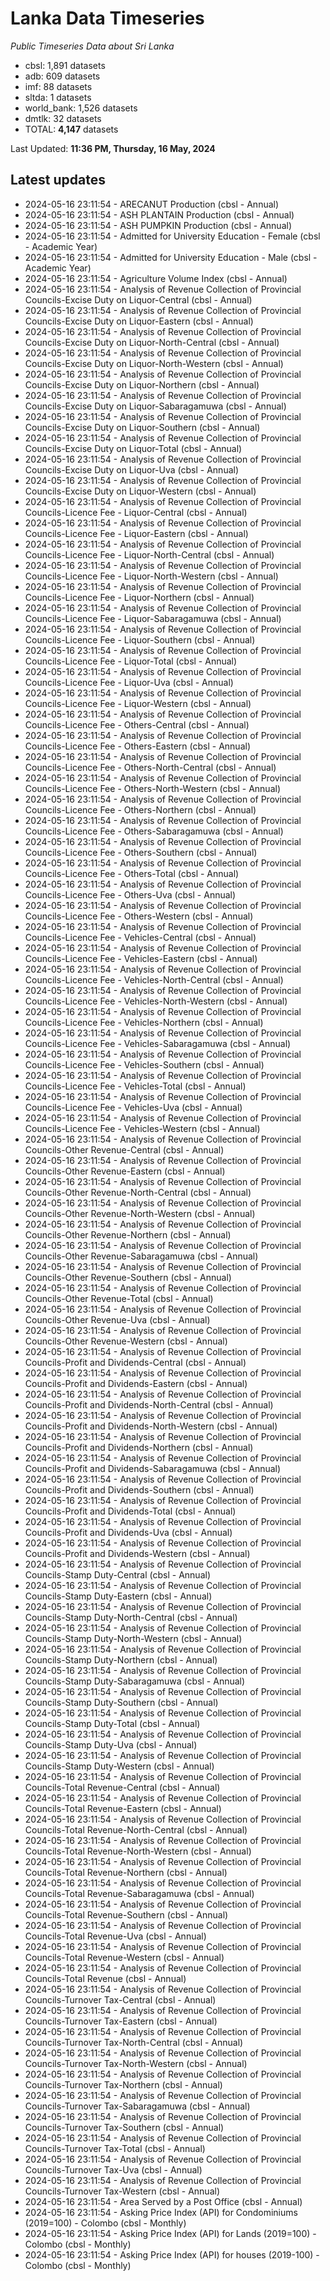 # Lanka Data Timeseries
*Public Timeseries Data about Sri Lanka*

* cbsl: 1,891 datasets
* adb: 609 datasets
* imf: 88 datasets
* sltda: 1 datasets
* world_bank: 1,526 datasets
* dmtlk: 32 datasets
* TOTAL: **4,147** datasets

Last Updated: **11:36 PM, Thursday, 16 May, 2024**

## Latest updates

* 2024-05-16 23:11:54 - ARECANUT Production (cbsl - Annual)
* 2024-05-16 23:11:54 - ASH PLANTAIN Production (cbsl - Annual)
* 2024-05-16 23:11:54 - ASH PUMPKIN Production (cbsl - Annual)
* 2024-05-16 23:11:54 - Admitted for University Education - Female (cbsl - Academic Year)
* 2024-05-16 23:11:54 - Admitted for University Education - Male (cbsl - Academic Year)
* 2024-05-16 23:11:54 - Agriculture Volume Index (cbsl - Annual)
* 2024-05-16 23:11:54 - Analysis of Revenue Collection of Provincial Councils-Excise Duty on Liquor-Central (cbsl - Annual)
* 2024-05-16 23:11:54 - Analysis of Revenue Collection of Provincial Councils-Excise Duty on Liquor-Eastern (cbsl - Annual)
* 2024-05-16 23:11:54 - Analysis of Revenue Collection of Provincial Councils-Excise Duty on Liquor-North-Central (cbsl - Annual)
* 2024-05-16 23:11:54 - Analysis of Revenue Collection of Provincial Councils-Excise Duty on Liquor-North-Western (cbsl - Annual)
* 2024-05-16 23:11:54 - Analysis of Revenue Collection of Provincial Councils-Excise Duty on Liquor-Northern (cbsl - Annual)
* 2024-05-16 23:11:54 - Analysis of Revenue Collection of Provincial Councils-Excise Duty on Liquor-Sabaragamuwa (cbsl - Annual)
* 2024-05-16 23:11:54 - Analysis of Revenue Collection of Provincial Councils-Excise Duty on Liquor-Southern (cbsl - Annual)
* 2024-05-16 23:11:54 - Analysis of Revenue Collection of Provincial Councils-Excise Duty on Liquor-Total (cbsl - Annual)
* 2024-05-16 23:11:54 - Analysis of Revenue Collection of Provincial Councils-Excise Duty on Liquor-Uva (cbsl - Annual)
* 2024-05-16 23:11:54 - Analysis of Revenue Collection of Provincial Councils-Excise Duty on Liquor-Western (cbsl - Annual)
* 2024-05-16 23:11:54 - Analysis of Revenue Collection of Provincial Councils-Licence Fee - Liquor-Central (cbsl - Annual)
* 2024-05-16 23:11:54 - Analysis of Revenue Collection of Provincial Councils-Licence Fee - Liquor-Eastern (cbsl - Annual)
* 2024-05-16 23:11:54 - Analysis of Revenue Collection of Provincial Councils-Licence Fee - Liquor-North-Central (cbsl - Annual)
* 2024-05-16 23:11:54 - Analysis of Revenue Collection of Provincial Councils-Licence Fee - Liquor-North-Western (cbsl - Annual)
* 2024-05-16 23:11:54 - Analysis of Revenue Collection of Provincial Councils-Licence Fee - Liquor-Northern (cbsl - Annual)
* 2024-05-16 23:11:54 - Analysis of Revenue Collection of Provincial Councils-Licence Fee - Liquor-Sabaragamuwa (cbsl - Annual)
* 2024-05-16 23:11:54 - Analysis of Revenue Collection of Provincial Councils-Licence Fee - Liquor-Southern (cbsl - Annual)
* 2024-05-16 23:11:54 - Analysis of Revenue Collection of Provincial Councils-Licence Fee - Liquor-Total (cbsl - Annual)
* 2024-05-16 23:11:54 - Analysis of Revenue Collection of Provincial Councils-Licence Fee - Liquor-Uva (cbsl - Annual)
* 2024-05-16 23:11:54 - Analysis of Revenue Collection of Provincial Councils-Licence Fee - Liquor-Western (cbsl - Annual)
* 2024-05-16 23:11:54 - Analysis of Revenue Collection of Provincial Councils-Licence Fee - Others-Central (cbsl - Annual)
* 2024-05-16 23:11:54 - Analysis of Revenue Collection of Provincial Councils-Licence Fee - Others-Eastern (cbsl - Annual)
* 2024-05-16 23:11:54 - Analysis of Revenue Collection of Provincial Councils-Licence Fee - Others-North-Central (cbsl - Annual)
* 2024-05-16 23:11:54 - Analysis of Revenue Collection of Provincial Councils-Licence Fee - Others-North-Western (cbsl - Annual)
* 2024-05-16 23:11:54 - Analysis of Revenue Collection of Provincial Councils-Licence Fee - Others-Northern (cbsl - Annual)
* 2024-05-16 23:11:54 - Analysis of Revenue Collection of Provincial Councils-Licence Fee - Others-Sabaragamuwa (cbsl - Annual)
* 2024-05-16 23:11:54 - Analysis of Revenue Collection of Provincial Councils-Licence Fee - Others-Southern (cbsl - Annual)
* 2024-05-16 23:11:54 - Analysis of Revenue Collection of Provincial Councils-Licence Fee - Others-Total (cbsl - Annual)
* 2024-05-16 23:11:54 - Analysis of Revenue Collection of Provincial Councils-Licence Fee - Others-Uva (cbsl - Annual)
* 2024-05-16 23:11:54 - Analysis of Revenue Collection of Provincial Councils-Licence Fee - Others-Western (cbsl - Annual)
* 2024-05-16 23:11:54 - Analysis of Revenue Collection of Provincial Councils-Licence Fee - Vehicles-Central (cbsl - Annual)
* 2024-05-16 23:11:54 - Analysis of Revenue Collection of Provincial Councils-Licence Fee - Vehicles-Eastern (cbsl - Annual)
* 2024-05-16 23:11:54 - Analysis of Revenue Collection of Provincial Councils-Licence Fee - Vehicles-North-Central (cbsl - Annual)
* 2024-05-16 23:11:54 - Analysis of Revenue Collection of Provincial Councils-Licence Fee - Vehicles-North-Western (cbsl - Annual)
* 2024-05-16 23:11:54 - Analysis of Revenue Collection of Provincial Councils-Licence Fee - Vehicles-Northern (cbsl - Annual)
* 2024-05-16 23:11:54 - Analysis of Revenue Collection of Provincial Councils-Licence Fee - Vehicles-Sabaragamuwa (cbsl - Annual)
* 2024-05-16 23:11:54 - Analysis of Revenue Collection of Provincial Councils-Licence Fee - Vehicles-Southern (cbsl - Annual)
* 2024-05-16 23:11:54 - Analysis of Revenue Collection of Provincial Councils-Licence Fee - Vehicles-Total (cbsl - Annual)
* 2024-05-16 23:11:54 - Analysis of Revenue Collection of Provincial Councils-Licence Fee - Vehicles-Uva (cbsl - Annual)
* 2024-05-16 23:11:54 - Analysis of Revenue Collection of Provincial Councils-Licence Fee - Vehicles-Western (cbsl - Annual)
* 2024-05-16 23:11:54 - Analysis of Revenue Collection of Provincial Councils-Other Revenue-Central (cbsl - Annual)
* 2024-05-16 23:11:54 - Analysis of Revenue Collection of Provincial Councils-Other Revenue-Eastern (cbsl - Annual)
* 2024-05-16 23:11:54 - Analysis of Revenue Collection of Provincial Councils-Other Revenue-North-Central (cbsl - Annual)
* 2024-05-16 23:11:54 - Analysis of Revenue Collection of Provincial Councils-Other Revenue-North-Western (cbsl - Annual)
* 2024-05-16 23:11:54 - Analysis of Revenue Collection of Provincial Councils-Other Revenue-Northern (cbsl - Annual)
* 2024-05-16 23:11:54 - Analysis of Revenue Collection of Provincial Councils-Other Revenue-Sabaragamuwa (cbsl - Annual)
* 2024-05-16 23:11:54 - Analysis of Revenue Collection of Provincial Councils-Other Revenue-Southern (cbsl - Annual)
* 2024-05-16 23:11:54 - Analysis of Revenue Collection of Provincial Councils-Other Revenue-Total (cbsl - Annual)
* 2024-05-16 23:11:54 - Analysis of Revenue Collection of Provincial Councils-Other Revenue-Uva (cbsl - Annual)
* 2024-05-16 23:11:54 - Analysis of Revenue Collection of Provincial Councils-Other Revenue-Western (cbsl - Annual)
* 2024-05-16 23:11:54 - Analysis of Revenue Collection of Provincial Councils-Profit and Dividends-Central (cbsl - Annual)
* 2024-05-16 23:11:54 - Analysis of Revenue Collection of Provincial Councils-Profit and Dividends-Eastern (cbsl - Annual)
* 2024-05-16 23:11:54 - Analysis of Revenue Collection of Provincial Councils-Profit and Dividends-North-Central (cbsl - Annual)
* 2024-05-16 23:11:54 - Analysis of Revenue Collection of Provincial Councils-Profit and Dividends-North-Western (cbsl - Annual)
* 2024-05-16 23:11:54 - Analysis of Revenue Collection of Provincial Councils-Profit and Dividends-Northern (cbsl - Annual)
* 2024-05-16 23:11:54 - Analysis of Revenue Collection of Provincial Councils-Profit and Dividends-Sabaragamuwa (cbsl - Annual)
* 2024-05-16 23:11:54 - Analysis of Revenue Collection of Provincial Councils-Profit and Dividends-Southern (cbsl - Annual)
* 2024-05-16 23:11:54 - Analysis of Revenue Collection of Provincial Councils-Profit and Dividends-Total (cbsl - Annual)
* 2024-05-16 23:11:54 - Analysis of Revenue Collection of Provincial Councils-Profit and Dividends-Uva (cbsl - Annual)
* 2024-05-16 23:11:54 - Analysis of Revenue Collection of Provincial Councils-Profit and Dividends-Western (cbsl - Annual)
* 2024-05-16 23:11:54 - Analysis of Revenue Collection of Provincial Councils-Stamp Duty-Central (cbsl - Annual)
* 2024-05-16 23:11:54 - Analysis of Revenue Collection of Provincial Councils-Stamp Duty-Eastern (cbsl - Annual)
* 2024-05-16 23:11:54 - Analysis of Revenue Collection of Provincial Councils-Stamp Duty-North-Central (cbsl - Annual)
* 2024-05-16 23:11:54 - Analysis of Revenue Collection of Provincial Councils-Stamp Duty-North-Western (cbsl - Annual)
* 2024-05-16 23:11:54 - Analysis of Revenue Collection of Provincial Councils-Stamp Duty-Northern (cbsl - Annual)
* 2024-05-16 23:11:54 - Analysis of Revenue Collection of Provincial Councils-Stamp Duty-Sabaragamuwa (cbsl - Annual)
* 2024-05-16 23:11:54 - Analysis of Revenue Collection of Provincial Councils-Stamp Duty-Southern (cbsl - Annual)
* 2024-05-16 23:11:54 - Analysis of Revenue Collection of Provincial Councils-Stamp Duty-Total (cbsl - Annual)
* 2024-05-16 23:11:54 - Analysis of Revenue Collection of Provincial Councils-Stamp Duty-Uva (cbsl - Annual)
* 2024-05-16 23:11:54 - Analysis of Revenue Collection of Provincial Councils-Stamp Duty-Western (cbsl - Annual)
* 2024-05-16 23:11:54 - Analysis of Revenue Collection of Provincial Councils-Total Revenue-Central (cbsl - Annual)
* 2024-05-16 23:11:54 - Analysis of Revenue Collection of Provincial Councils-Total Revenue-Eastern (cbsl - Annual)
* 2024-05-16 23:11:54 - Analysis of Revenue Collection of Provincial Councils-Total Revenue-North-Central (cbsl - Annual)
* 2024-05-16 23:11:54 - Analysis of Revenue Collection of Provincial Councils-Total Revenue-North-Western (cbsl - Annual)
* 2024-05-16 23:11:54 - Analysis of Revenue Collection of Provincial Councils-Total Revenue-Northern (cbsl - Annual)
* 2024-05-16 23:11:54 - Analysis of Revenue Collection of Provincial Councils-Total Revenue-Sabaragamuwa (cbsl - Annual)
* 2024-05-16 23:11:54 - Analysis of Revenue Collection of Provincial Councils-Total Revenue-Southern (cbsl - Annual)
* 2024-05-16 23:11:54 - Analysis of Revenue Collection of Provincial Councils-Total Revenue-Uva (cbsl - Annual)
* 2024-05-16 23:11:54 - Analysis of Revenue Collection of Provincial Councils-Total Revenue-Western (cbsl - Annual)
* 2024-05-16 23:11:54 - Analysis of Revenue Collection of Provincial Councils-Total Revenue (cbsl - Annual)
* 2024-05-16 23:11:54 - Analysis of Revenue Collection of Provincial Councils-Turnover Tax-Central (cbsl - Annual)
* 2024-05-16 23:11:54 - Analysis of Revenue Collection of Provincial Councils-Turnover Tax-Eastern (cbsl - Annual)
* 2024-05-16 23:11:54 - Analysis of Revenue Collection of Provincial Councils-Turnover Tax-North-Central (cbsl - Annual)
* 2024-05-16 23:11:54 - Analysis of Revenue Collection of Provincial Councils-Turnover Tax-North-Western (cbsl - Annual)
* 2024-05-16 23:11:54 - Analysis of Revenue Collection of Provincial Councils-Turnover Tax-Northern (cbsl - Annual)
* 2024-05-16 23:11:54 - Analysis of Revenue Collection of Provincial Councils-Turnover Tax-Sabaragamuwa (cbsl - Annual)
* 2024-05-16 23:11:54 - Analysis of Revenue Collection of Provincial Councils-Turnover Tax-Southern (cbsl - Annual)
* 2024-05-16 23:11:54 - Analysis of Revenue Collection of Provincial Councils-Turnover Tax-Total (cbsl - Annual)
* 2024-05-16 23:11:54 - Analysis of Revenue Collection of Provincial Councils-Turnover Tax-Uva (cbsl - Annual)
* 2024-05-16 23:11:54 - Analysis of Revenue Collection of Provincial Councils-Turnover Tax-Western (cbsl - Annual)
* 2024-05-16 23:11:54 - Area Served by a Post Office (cbsl - Annual)
* 2024-05-16 23:11:54 - Asking Price Index (API) for Condominiums (2019=100) - Colombo (cbsl - Monthly)
* 2024-05-16 23:11:54 - Asking Price Index (API) for Lands (2019=100) - Colombo (cbsl - Monthly)
* 2024-05-16 23:11:54 - Asking Price Index (API) for houses (2019-100) - Colombo (cbsl - Monthly)